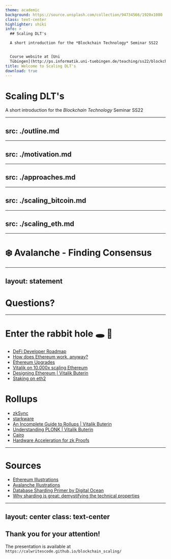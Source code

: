 ```yaml
---
theme: academic
background: https://source.unsplash.com/collection/94734566/1920x1080
class: text-center
highlighter: shiki
info: >
  ## Scaling DLT's

  A short introduction for the *Blockchain Technology* Seminar SS22


  Course website at [Uni
  Tübingen](http://ps.informatik.uni-tuebingen.de/teaching/ss22/blockchain/)
title: Welcome to Scaling DLT's
download: true
---
```


# Scaling DLT's

A short introduction for the *Blockchain Technology* Seminar SS22


---
src: ./outline.md
---

---
src: ./motivation.md
---

---
src: ./approaches.md
---


---
src: ./scaling_bitcoin.md
---


---
src: ./scaling_eth.md
---


---

# ❄️ Avalanche - Finding Consensus

---
layout: statement
---
# Questions?

---

# Enter the rabbit hole 🕳 🐇
- [DeFi Developer Roadmap](https://github.com/OffcierCia/DeFi-Developer-Road-Map)
- [How does Ethereum work, anyway?](https://www.preethikasireddy.com/post/how-does-ethereum-work-anyway)
- [Ethereum Upgrades](https://ethereum.org/en/upgrades/)
- [Vitalik on 10.000x scaling Ethereum](https://www.youtube.com/watch?v=UuMOQAVpI2c)
- [Designing Ethereum | Vitalik Buterin](https://youtu.be/-R0j5AMUSzA)
- [Staking on eth2](https://blog.ethereum.org/2019/11/27/validated-staking-on-eth2-0/)

# Rollups
- [zkSync](https://zksync.io/)
- [starkware](https://starkware.co/)
- [An Incomplete Guide to Rollups | Vitalik Buterin](https://vitalik.ca/general/2021/01/05/rollup.html)
- [Understanding PLONK | Vitalik Buterin](https://vitalik.ca/general/2019/09/22/plonk.html)
- [Cairo](https://www.cairo-lang.org/docs/)
- [Hardware Acceleration for zk Proofs](https://www.paradigm.xyz/2022/04/zk-hardware#why-do-zero-knowledge-proofs-matter)
---

# Sources
- [Ethereum Illustrations](https://ethereum.org/en/assets/#illustrations)
- [Avalanche Illustrations](https://support.avax.network/en/articles/4132288-ava-labs-and-avalanche-press-kit-and-brand-assets)
- [Database Sharding Primer by Digital Ocean](https://www.digitalocean.com/community/tutorials/understanding-database-sharding)
- [Why sharding is great: demystifying the technical properties](https://vitalik.ca/general/2021/04/07/sharding.html)

---
layout: center
class: text-center
---

## Thank you for your attention!

The presentation is available at `https://calwritescode.github.io/blockchain_scaling/`

<!--
[Documentations](https://sli.dev) · [GitHub](https://github.com/slidevjs/slidev) · [Showcases](https://sli.dev/showcases.html)
-->
